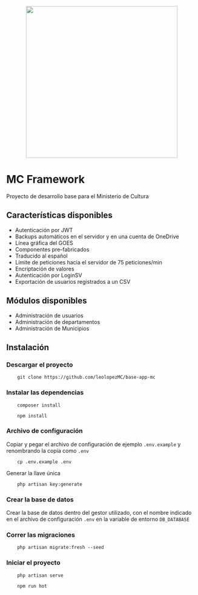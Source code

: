 <p align="center"><a href="https://laravel.com" target="_blank"><img src="https://www.cultura.gob.sv/wp-content/uploads/2021/06/MinisterioCultura.png" width="400"></a></p>

# MC Framework

Proyecto de desarrollo base para el Ministerio de Cultura

## Características disponibles

-   Autenticación por JWT
-   Backups automáticos en el servidor y en una cuenta de OneDrive
-   Línea gráfica del GOES
-   Componentes pre-fabricados
-   Traducido al español
-   Límite de peticiones hacia el servidor de 75 peticiones/min
-   Encriptación de valores
-   Autenticación por LoginSV
-   Exportación de usuarios registrados a un CSV

## Módulos disponibles

-   Administración de usuarios
-   Administración de departamentos
-   Administración de Municipios

## Instalación

### Descargar el proyecto

        git clone https://github.com/leolopezMC/base-app-mc

### Instalar las dependencias

        composer install

        npm install

### Archivo de configuración

Copiar y pegar el archivo de configuración de ejemplo `.env.example` y renombrando la copia como `.env`

        cp .env.example .env

Generar la llave única

        php artisan key:generate

### Crear la base de datos

Crear la base de datos dentro del gestor utilizado, con el nombre indicado en el archivo de configuración `.env` en la variable de entorno `DB_DATABASE`

### Correr las migraciones

        php artisan migrate:fresh --seed

### Iniciar el proyecto

        php artisan serve

        npm run hot
